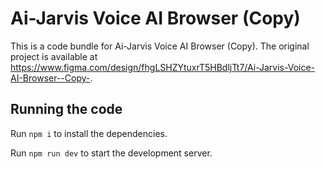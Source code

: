 
  # Ai-Jarvis Voice AI Browser (Copy)

  This is a code bundle for Ai-Jarvis Voice AI Browser (Copy). The original project is available at https://www.figma.com/design/fhgLSHZYtuxrT5HBdljTt7/Ai-Jarvis-Voice-AI-Browser--Copy-.

  ## Running the code

  Run `npm i` to install the dependencies.

  Run `npm run dev` to start the development server.
  